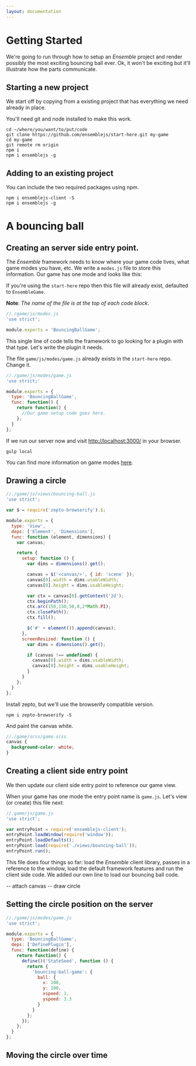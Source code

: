 ```yaml
---
layout: documentation
---
```

# Getting Started
We're going to run through how to setup an *Ensemble* project and render possibly the most exciting bouncing ball ever. Ok, it won't be exciting but it'll illustrate how the parts communicate.

## Starting a new project
We start off by copying from a existing project that has everything we need already in place.

You'll need git and node installed to make this work.

~~~shell
cd ~/where/you/want/to/put/code
git clone https://github.com/ensemblejs/start-here.git my-game
cd my-game
git remote rm origin
npm i
npm i ensemblejs -g
~~~

## Adding to an existing project
You can include the two required packages using npm.

~~~shell
npm i ensemblejs-client -S
npm i ensemblejs -g
~~~

# A bouncing ball

## Creating an server side entry point.
The *Ensemble* framework needs to know where your game code lives, what game modes you have, etc. We write a `modes.js` file to store this information. Our game has one mode and looks like this:

If you're using the `start-here` repo then this file will already exist, defaulted to `EnsembleGame`.

**Note**: *The name of the file is at the top of each code block*.

~~~javascript
//./game/js/modes.js
'use strict';

module.exports = 'BouncingBallGame';
~~~

This single line of code tells the framework to go looking for a plugin with that type. Let's write the plugin it needs.

The file `game/js/modes/game.js` already exists in the `start-here` repo. Change it.

~~~javascript
//./game/js/modes/game.js
'use strict;'

module.exports = {
  type: 'BouncingBallGame',
  func: function() {
    return function() {
      //Our game setup code goes here.
    };
  }
};
~~~

If we run our server now and visit [http://localhost:3000/](http://localhost:3000/) in your browser.

~~~shell
gulp local
~~~

You can find more information on game modes [here](/website/docs/routes).

## Drawing a circle

~~~javascript
//./game/js/views/bouncing-ball.js
'use strict';

var $ = require('zepto-browserify').$;

module.exports = {
  type: 'View',
  deps: ['Element', 'Dimensions'],
  func: function (element, dimensions) {
    var canvas;

    return {
      setup: function () {
        var dims = dimensions().get();

        canvas = $('<canvas/>', { id: 'scene' });
        canvas[0].width = dims.usableWidth;
        canvas[0].height = dims.usableHeight;

        var ctx = canvas[0].getContext('2d');
        ctx.beginPath();
        ctx.arc(150,150,50,0,2*Math.PI);
        ctx.closePath();
        ctx.fill();

        $('#' + element()).append(canvas);
      },
      screenResized: function () {
        var dims = dimensions().get();

        if (canvas !== undefined) {
          canvas[0].width = dims.usableWidth;
          canvas[0].height = dims.usableHeight;
        }
      }
    };
  }
};
~~~

Install zepto, but we'll use the browserify compatible version.

~~~shell
npm i zepto-browserify -S
~~~

And paint the canvas white.

~~~scss
//./game/scss/game.scss
canvas {
  background-color: white;
}
~~~

## Creating a client side entry point
We then update our client side entry point to reference our game view.

When your game has one mode the entry point name is `game.js`. Let's view (or create) this file next:

~~~javascript
//.game/js/game.js
'use strict';

var entryPoint = require('ensemblejs-client');
entryPoint.loadWindow(require('window'));
entryPoint.loadDefaults();
entryPoint.load(require('./views/bouncing-ball'));
entryPoint.run();
~~~

This file does four things so far: load the *Ensemble* client library, passes in a reference to the window, load the default framework features and run the client side code. We added our own line to load our bouncing ball code.


-- attach canvas
-- draw circle

## Setting the circle position on the server

~~~javascript
//./game/js/modes/game.js
'use strict';

module.exports = {
  type: 'BouncingBallGame',
  deps: ['DefinePlugin'],
  func: function(define) {
    return function() {
      define()('StateSeed', function () {
        return {
          'bouncing-ball-game': {
            ball: {
              x: 100,
              y: 100,
              xspeed: 1,
              yspeed: 3.3
            }
          }
        };
      });
    };
  }
};
~~~

## Moving the circle over time